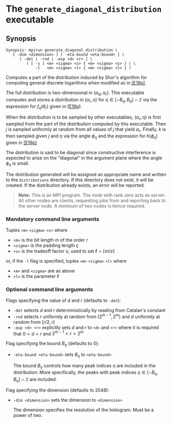 # The <code>generate_diagonal_distribution</code> executable

## Synopsis
```console
Synopsis: mpirun generate_diagonal_distribution \
   [ -dim <dimension> ] [ -eta-bound <eta-bound> ] \
      [ -det | -rnd | -exp <d> <r> ] \
         ( [ -s ] <m> <sigma> <s> { <m> <sigma> <s> } | \
             -l   <m> <sigma> <l> { <m> <sigma> <l> } )
```

Computes a part of the distribution induced by Shor's algorithm for computing general discrete logarithms when modified as in [[E19p]](https://doi.org/10.48550/arXiv.1905.09084).

The full distribution is two-dimensional in $(\alpha_d, \alpha_r)$. This executable computes and stores a distribution in $(\alpha_r, \eta)$ for $\eta \in [-B_\eta, B_\eta] \cap \mathbb Z$ via the expression for $f_\eta(\theta_r)$ given in [[E19p]](https://doi.org/10.48550/arXiv.1905.09084).

When the distribution is to be sampled by other executables, $(\alpha_r, \eta)$ is first sampled from the part of the distribution computed by this executable. Then $j$ is sampled uniformly at random from all values of $j$ that yield $\alpha_r$. Finally, $k$ is then sampled given $j$ and $\eta$ via the angle $\phi_\eta$ and the expression for $h(\phi_\eta)$ given in [[E19p]](https://doi.org/10.48550/arXiv.1905.09084)

The distribution is said to be diagonal since constructive interference is expected to arise on the "diagonal" in the argument plane where the angle $\phi_\eta$ is small.

The distribution generated will be assigned an appropriate name and written to the <code>distributions</code> directory. If this directory does not exist, it will be created. If the distribution already exists, an error will be reported.

> <b>Note:</b> This is an MPI program. The node with rank zero acts as server. All other nodes are clients, requesting jobs from and reporting back to the server node. A minimum of two nodes is hence required.

### Mandatory command line arguments
Tuples <code>\<m\></code> <code>\<sigma\></code> <code>\<s\></code> where

- <code>\<m\></code> is the bit length $m$ of the order $r$
- <code>\<sigma\></code> is the padding length $\varsigma$
- <code>\<s\></code> is the tradeoff factor $s$; used to set $\ell = \lceil m / s \rceil$

or, if the <code>-l</code> flag is specified, tuples <code>\<m\></code> <code>\<sigma\></code> <code>\<l\></code> where
- <code>\<m\></code> and <code>\<sigma\></code> are as above
- <code>\<l\></code> is the parameter $\ell$

### Optional command line arguments
Flags specifying the value of $d$ and $r$ (defaults to <code>-det</code>):
- <code>-det</code> selects $d$ and $r$ deterministically by reading from Catalan's constant
- <code>-rnd</code> selects $r$ uniformly at random from $(2^{m-1}, 2^m)$ and $d$ uniformly at random from $[r/2, r)$
- <code>-exp \<d\> \<r\></code> explicitly sets $d$ and $r$ to <code>\<d\></code> and <code>\<r\></code> where it is required that $0 < d < r$ and $2^{m-1} < r < 2^m$

Flag specifying the bound $B_\eta$ (defaults to 0):
- <code>-eta-bound \<eta-bound\></code> sets $B_\eta$ to <code>\<eta-bound\></code>

   The bound $B_\eta$ controls how many peak indices $\eta$ are included in the distribution: More specifically, the peaks with peak indices $\eta \in [-B_\eta, B_\eta] \cap \mathbb Z$ are included.

Flag specifying the dimension (defaults to 2048):
- <code>-dim \<dimension\></code> sets the dimension to <code>\<dimension\></code>

   The dimension specifies the resolution of the histogram. Must be a power of two.

